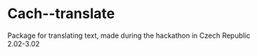 # Cach--translate
Package for translating text, made during the hackathon in Czech Republic 2.02-3.02
